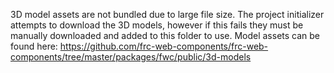 3D model assets are not bundled due to large file size. The project initializer attempts to download the 3D models, however if this fails they must be manually downloaded and added to this folder to use. Model assets can be found here: https://github.com/frc-web-components/frc-web-components/tree/master/packages/fwc/public/3d-models